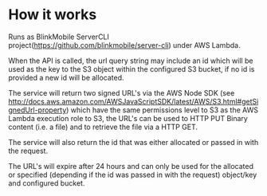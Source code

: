 # How it works

Runs as  BlinkMobile ServerCLI project(https://github.com/blinkmobile/server-cli) under AWS Lambda.

When the API is called, the url query string may include an id which will be used as the key to the S3 object within the configured S3 bucket, if no id is provided a new id will be allocated.

The service will return two signed URL's via the AWS Node SDK (see http://docs.aws.amazon.com/AWSJavaScriptSDK/latest/AWS/S3.html#getSignedUrl-property) which have the same permissions level to S3 as the AWS Lambda execution role to S3, the URL's can be used to HTTP PUT Binary content (i.e. a file) and to retrieve the file via a HTTP GET.

The service will also return the id that was either allocated or passed in with the request.

The URL's will expire after 24 hours and can only be used for the allocated or specified (depending if the id was passed in with the request) object/key and configured bucket.